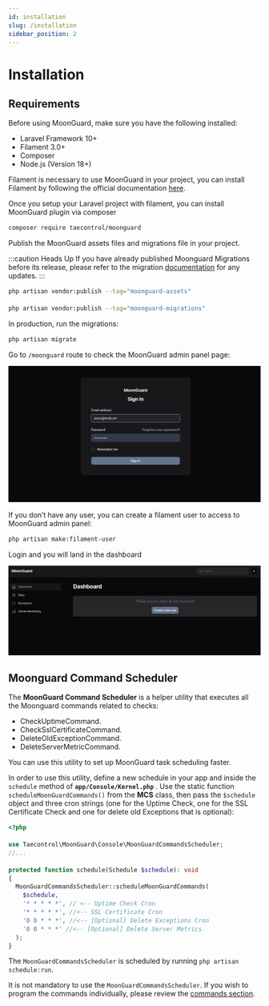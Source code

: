 ```yaml
---
id: installation
slug: /installation
sidebar_position: 2
---
```


# Installation

## Requirements

Before using MoonGuard, make sure you have the following installed:

- Laravel Framework 10+
- Filament 3.0+
- Composer
- Node.js (Version 18+)

Filament is necessary to use MoonGuard in your project, you can install Filament
by following the official documentation [here](https://filamentphp.com/docs/3.x/panels/installation).


Once you setup your Laravel project with filament, you can install MoonGuard
plugin via composer

```bash
composer require taecontrol/moonguard
```

Publish the MoonGuard assets files and migrations file in your project.

:::caution Heads Up
If you have already published Moonguard Migrations before its release, please
refer to the migration [documentation](./migrations) for any updates.
:::

```bash
php artisan vendor:publish --tag="moonguard-assets"

php artisan vendor:publish --tag="moonguard-migrations"
```

In production, run the migrations:

```bash
php artisan migrate
```

Go to `/moonguard` route to check the MoonGuard admin panel page:

![login](./installation/login.png)

If you don’t have any user, you can create a filament user to access to MoonGuard
admin panel:

```bash
php artisan make:filament-user
```

 Login and you will land in the dashboard

![dasboard](./installation/dashboard.png)

## Moonguard Command Scheduler

The **MoonGuard Command Scheduler** is a helper utility that executes all the
Moonguard commands related to checks:

- CheckUptimeCommand.
- CheckSslCertificateCommand.
- DeleteOldExceptionCommand.
- DeleteServerMetricCommand.

You can use this utility to set up MoonGuard task scheduling faster.

In order to use this utility, define a new schedule in your app and inside the
`schedule` method of **`app/Console/Kernel.php`** . Use the static function
`scheduleMoonGuardCommands()` from the **MCS** class, then pass the `$schedule`
object and three cron strings (one for the Uptime Check, one for the SSL
Certificate Check and one for delete old Exceptions that is optional):

```php
<?php

use Taecontrol\MoonGuard\Console\MoonGuardCommandsScheduler;
//...

protected function schedule(Schedule $schedule): void
{
  MoonGuardCommandsScheduler::scheduleMoonGuardCommands(
    $schedule,
    '* * * * *', // <-- Uptime Check Cron
    '* * * * *', //<-- SSL Certificate Cron
    '0 0 * * *', //<-- [Optional] Delete Exceptions Cron
    '0 0 * * *' //<-- [Optional] Delete Server Metrics
  );
}
```

The `MoonGuardCommandsScheduler` is scheduled by running `php artisan schedule:run`.

It is not mandatory to use the `MoonGuardCommandsScheduler`. If you wish to
program the commands individually, please review the [commands section](./commands.md).

